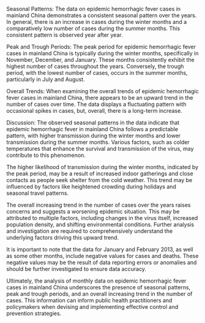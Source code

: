 Seasonal Patterns: The data on epidemic hemorrhagic fever cases in mainland China demonstrates a consistent seasonal pattern over the years. In general, there is an increase in cases during the winter months and a comparatively low number of cases during the summer months. This consistent pattern is observed year after year.

Peak and Trough Periods: The peak period for epidemic hemorrhagic fever cases in mainland China is typically during the winter months, specifically in November, December, and January. These months consistently exhibit the highest number of cases throughout the years. Conversely, the trough period, with the lowest number of cases, occurs in the summer months, particularly in July and August.

Overall Trends: When examining the overall trends of epidemic hemorrhagic fever cases in mainland China, there appears to be an upward trend in the number of cases over time. The data displays a fluctuating pattern with occasional spikes in cases, but, overall, there is a long-term increase.

Discussion: The observed seasonal patterns in the data indicate that epidemic hemorrhagic fever in mainland China follows a predictable pattern, with higher transmission during the winter months and lower transmission during the summer months. Various factors, such as colder temperatures that enhance the survival and transmission of the virus, may contribute to this phenomenon.

The higher likelihood of transmission during the winter months, indicated by the peak period, may be a result of increased indoor gatherings and close contacts as people seek shelter from the cold weather. This trend may be influenced by factors like heightened crowding during holidays and seasonal travel patterns.

The overall increasing trend in the number of cases over the years raises concerns and suggests a worsening epidemic situation. This may be attributed to multiple factors, including changes in the virus itself, increased population density, and shifting environmental conditions. Further analysis and investigation are required to comprehensively understand the underlying factors driving this upward trend.

It is important to note that the data for January and February 2013, as well as some other months, include negative values for cases and deaths. These negative values may be the result of data reporting errors or anomalies and should be further investigated to ensure data accuracy.

Ultimately, the analysis of monthly data on epidemic hemorrhagic fever cases in mainland China underscores the presence of seasonal patterns, peak and trough periods, and an overall increasing trend in the number of cases. This information can inform public health practitioners and policymakers when devising and implementing effective control and prevention strategies.